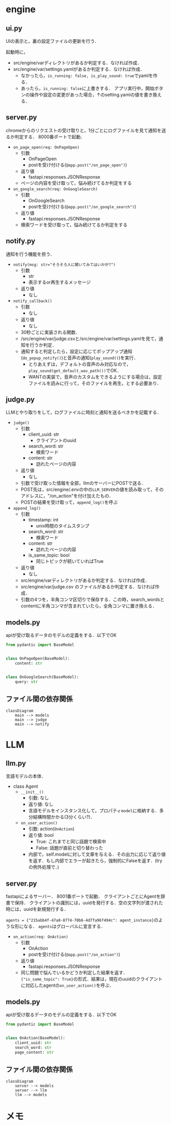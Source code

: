 # engine

## ui.py

UIの表示と，裏の設定ファイルの更新を行う．

起動時に，
- src/engine/varディレクトリがあるか判定する．なければ作成．
- src/engine/var/settings.yamlがあるか判定する．なければ作成．
  - なかったら，`is_running: false, is_play_sound: true`でyamlを作る．
  - あったら，`is_running: false`に上書きする．
アプリ実行中，開始ボタンの操作や設定の変更があった場合，↑のsetting.yamlの値を書き換える．

## server.py
chromeからのリクエストの受け取りと，1分ごとにログファイルを見て通知を送るか判定する．
8000番ポートで起動．

- `on_page_open(req: OnPageOpen)`
  - 引数
    - OnPageOpen
    - postを受け付ける(`@app.post("/on_page_open")`)
  - 返り値
    - fastapi.responses.JSONResponse
  - ページの内容を受け取って，悩み続けてるか判定をする
- `on_google_search(req: OnGoogleSearch)`
  - 引数
    - OnGoogleSearch
    - postを受け付ける(`@app.post("/on_google_search")`)
  - 返り値
    - fastapi.responses.JSONResponse
  - 検索ワードを受け取って，悩み続けてるか判定をする

## notify.py
通知を行う機能を担う．

- `notify(msg: str="そろそろ人に聞いてみてはいかが?")`
  - 引数
    - str
    - 表示するor再生するメッセージ
  - 返り値
    - なし
- `notify_callback()`
  - 引数
    - なし
  - 返り値
    - なし
  - 30秒ごとに実装される関数．
  - /src/engine/var/judge.csvと/src/engine/var/settings.yamlを見て，通知を行うか判定．
  - 通知すると判定したら，設定に応じてポップアップ通知(`do_popup_notify()`)と音声の通知(`play_sound()`)を実行．
    - とりあえずは，デフォルトの音声のみ対応なので，`play_sound(get_default_wav_path())`でOK．
    - WANTの実装で，音声のカスタムをできるようにする場合は，設定ファイルを読みに行って，そのファイルを再生，とする必要あり．

## judge.py
LLMとやり取りをして，ログファイルに時刻と通知を送るべきかを記載する．
- `judge()`
  - 引数
    - client_uuid: str
      - クライアントのuuid
    - search_word: str
      - 検索ワード
    - content: str
      - 訪れたページの内容
  - 返り値
    - なし
  - 引数で受け取った情報を全部，llmのサーバーにPOSTで送る．
  - POST先は，src/engine/.envの中の`LLM_SERVER`の値を読み取って，そのアドレスに，"/on_action"を付け加えたもの．
  - POSTの結果を受け取って，`append_log()`を呼ぶ
- `append_log()`
  - 引数
    - timestamp: int
      - unix時間のタイムスタンプ
    - search_word: str
      - 検索ワード
    - content: str
      - 訪れたページの内容
    - is_same_topic: bool
      - 同じトピックが続いていればTrue
  - 返り値
    - なし
  - src/engine/varディレクトリがあるか判定する．なければ作成．
  - src/engine/var/judge.csv のファイルがあるか判定する．なければ作成．
  - 引数の4つを，半角コンマ区切りで保存する．この時，search_wordsとcontentに半角コンマが含まれていたら，全角コンマに置き換える．


## models.py
apiが受け取るデータのモデルの定義をする．以下でOK
```python
from pydantic import BaseModel


class OnPageOpen(BaseModel):
    content: str


class OnGoogleSearch(BaseModel):
    query: str
```

## ファイル間の依存関係
```mermaid
classDiagram
    main --> models
    main --> judge
    main --> notify
```
# LLM

## llm.py
言語モデルの本体．

- class Agent
  - `__init__()`
    - 引数: なし
    - 返り値: なし
    - 言語モデルをインスタンス化して，プロパティ`model`に格納する．多分結構時間かかる(3分くらい?)．
  - `on_user_action()`
    - 引数: action(`OnAction`)
    - 返り値: bool
      - True: これまでと同じ話題で検索中
      - False: 話題が直前と切り替わった
    - 内部で，self.modelに対して文章を与える．その出力に応じて返り値を返す．もし内部でエラーが起きたら，強制的にFalseを返す．(tryの例外処理で．)

## server.py
fastapiによるサーバー．
8001番ポートで起動．
クライアントごとにAgentを辞書で保持．
クライアントの識別には，uuidを発行する．空の文字列が渡された時には，uuidを新規発行する．

`agents = {"215abb4f-47a8-8774-70b6-4d7fa96f494c": agent_instance}`のような形になる．
`agents`はグローバルに宣言する．

- `on_action(req: OnAction)`
  - 引数
    - OnAction
    - postを受け付ける(`@app.post("/on_action")`)
  - 返り値
    - fastapi.responses.JSONResponse
  - 同じ問題で悩んでいるかどうか判定した結果を返す．`{"is_same_topic": True}`の形式．結果は，現在のuuidのクライアントに対応したagentの`on_user_action()`を呼ぶ．

## models.py
apiが受け取るデータのモデルの定義をする．以下でOK
```python
from pydantic import BaseModel


class OnAction(BaseModel):
    client_uuid: str
    search_word: str
    page_content: str
```

## ファイル間の依存関係
```mermaid
classDiagram
    server --> models
    server --> llm
    llm --> models
```

# メモ
